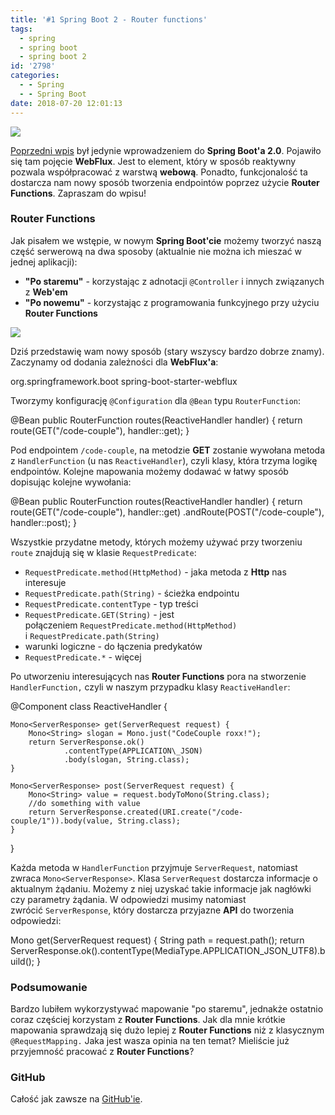 ```yaml
---
title: '#1 Spring Boot 2 - Router functions'
tags:
  - spring
  - spring boot
  - spring boot 2
id: '2798'
categories:
  - - Spring
  - - Spring Boot
date: 2018-07-20 12:01:13
---
```


![](http://codecouple.pl/wp-content/uploads/2017/12/springBoot2Art.png)

[Poprzedni wpis](http://codecouple.pl/2018/07/13/0-spring-boot-2-introduction/) był jedynie wprowadzeniem do **Spring Boot'a 2.0**. Pojawiło się tam pojęcie **WebFlux**. Jest to element, który w sposób reaktywny pozwala współpracować z warstwą **webową**. Ponadto, funkcjonalość ta dostarcza nam nowy sposób tworzenia endpointów poprzez użycie **Router Functions**. Zapraszam do wpisu!
<!-- more -->
### Router Functions

Jak pisałem we wstępie, w nowym **Spring Boot'cie** możemy tworzyć naszą część serwerową na dwa sposoby (aktualnie nie można ich mieszać w jednej aplikacji):

*   **"Po staremu"** - korzystając z adnotacji `@Controller` i innych związanych z **Web'em**
*   **"Po nowemu"** - korzystając z programowania funkcyjnego przy użyciu **Router Functions**

![](https://docs.spring.io/spring/docs/5.0.0.BUILD-SNAPSHOT/spring-framework-reference/html/images/webflux-overview.png)

Dziś przedstawię wam nowy sposób (stary wszyscy bardzo dobrze znamy). Zaczynamy od dodania zależności dla **WebFlux'a**:

<dependency>
   <groupId>org.springframework.boot</groupId>
   <artifactId>spring-boot-starter-webflux</artifactId>
</dependency>

Tworzymy konfigurację `@Configuration` dla `@Bean` typu `RouterFunction`:

@Bean
public RouterFunction<ServerResponse> routes(ReactiveHandler handler) {
    return route(GET("/code-couple"), handler::get);
}

Pod endpointem `/code-couple`, na metodzie **GET** zostanie wywołana metoda z `HandlerFunction` (u nas `ReactiveHandler`), czyli klasy, która trzyma logikę endpointów. Kolejne mapowania możemy dodawać w łatwy sposób dopisując kolejne wywołania:

@Bean
public RouterFunction<ServerResponse> routes(ReactiveHandler handler) {
    return route(GET("/code-couple"), handler::get)
            .andRoute(POST("/code-couple"), handler::post);
}

Wszystkie przydatne metody, których możemy używać przy tworzeniu `route` znajdują się w klasie `RequestPredicate`:

*   `RequestPredicate.method(HttpMethod)` - jaka metoda z **Http** nas interesuje
*   `RequestPredicate.path(String)` - ścieżka endpointu
*   `RequestPredicate.contentType` - typ treści
*   `RequestPredicate.GET(String)` - jest połączeniem `RequestPredicate.method(HttpMethod)` i `RequestPredicate.path(String)`
*   warunki logiczne - do łączenia predykatów
*   `RequestPredicate.*` - więcej

Po utworzeniu interesujących nas **Router Functions** pora na stworzenie `HandlerFunction,` czyli w naszym przypadku klasy `ReactiveHandler`:

@Component
class ReactiveHandler {

    Mono<ServerResponse> get(ServerRequest request) {
        Mono<String> slogan = Mono.just("CodeCouple roxx!");
        return ServerResponse.ok()
                .contentType(APPLICATION\_JSON)
                .body(slogan, String.class);
    }

    Mono<ServerResponse> post(ServerRequest request) {
        Mono<String> value = request.bodyToMono(String.class);
        //do something with value
        return ServerResponse.created(URI.create("/code-couple/1")).body(value, String.class);
    }

}

Każda metoda w `HandlerFunction` przyjmuje `ServerRequest`, natomiast zwraca `Mono<ServerResponse>`. Klasa `ServerRequest` dostarcza informacje o aktualnym żądaniu. Możemy z niej uzyskać takie informacje jak nagłówki czy parametry żądania. W odpowiedzi musimy natomiast zwrócić `ServerResponse`, który dostarcza przyjazne **API** do tworzenia odpowiedzi:

Mono<ServerResponse> get(ServerRequest request) {
    String path = request.path();
    return ServerResponse.ok().contentType(MediaType.APPLICATION\_JSON\_UTF8).build();
}

### Podsumowanie

Bardzo lubiłem wykorzystywać mapowanie "po staremu", jednakże ostatnio coraz częściej korzystam z **Router Functions**. Jak dla mnie krótkie mapowania sprawdzają się dużo lepiej z **Router Functions** niż z klasycznym `@RequestMapping.` Jaka jest wasza opinia na ten temat? Mieliście już przyjemność pracować z **Router Functions**?

### GitHub

Całość jak zawsze na [GitHub'ie](https://github.com/kchrusciel/Spring-Boot-2-Examples).